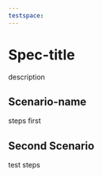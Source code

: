 ```yaml
---
testspace:
---
```


# Spec-title

description

## Scenario-name

steps first

## Second Scenario

test steps

